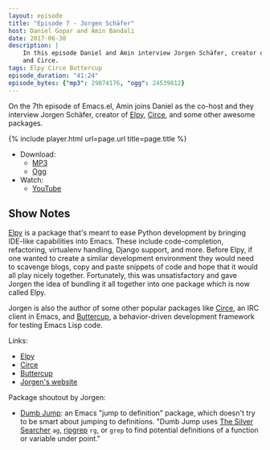 ```yaml
---
layout: episode
title: "Episode 7 - Jorgen Schäfer"
host: Daniel Gopar and Amin Bandali
date: 2017-06-30
description: |
    In this episode Daniel and Amin interview Jorgen Schäfer, creator of Elpy
    and Circe.
tags: Elpy Circe Buttercup
episode_duration: "41:24"
episode_bytes: {"mp3": 29874176, "ogg": 24539812}
---
```


On the 7th episode of Emacs.el, Amin joins Daniel as the co-host and they
interview Jorgen Schäfer, creator of [Elpy][elpy], [Circe][circe], and some
other awesome packages.

{% include player.html url=page.url title=page.title %}

- Download:
  - [MP3](https://dl.emacsel.com/episodes/emacsel-ep7.mp3)
  - [Ogg](https://dl.emacsel.com/episodes/emacsel-ep7.ogg)
- Watch:
  - [YouTube](https://www.youtube.com/watch?v=9-Gmutn6jZY)

## Show Notes

[Elpy][elpy] is a package that's meant to ease Python development by bringing
IDE-like capabilities into Emacs. These include code-completion, refactoring,
virtualenv handling, Django support, and more. Before Elpy, if one wanted to
create a similar development environment they would need to scavenge blogs, copy
and paste snippets of code and hope that it would all play nicely together.
Fortunately, this was unsatisfactory and gave Jorgen the idea of bundling it all
together into one package which is now called Elpy.

Jorgen is also the author of some other popular packages like [Circe][circe],
an IRC client in Emacs, and [Buttercup][buttercup], a behavior-driven
development framework for testing Emacs Lisp code.

Links:

- [Elpy][elpy]
- [Circe][circe]
- [Buttercup][buttercup]
- [Jorgen's website][jorgen]

Package shoutout by Jorgen:

- [Dumb Jump][dumb-jump]: an Emacs "jump to definition" package, which doesn't
  try to be smart about jumping to definitions. "Dumb Jump
  uses [The Silver Searcher][ag] `ag`, [ripgrep][rg] `rg`, or `grep` to find
  potential definitions of a function or variable under point."

[elpy]: https://github.com/jorgenschaefer/elpy
[circe]: https://github.com/jorgenschaefer/circe
[buttercup]: https://github.com/jorgenschaefer/emacs-buttercup
[jorgen]: https://www.jorgenschaefer.de
[dumb-jump]: https://github.com/jacktasia/dumb-jump
[ag]: https://github.com/ggreer/the_silver_searcher
[rg]: https://github.com/BurntSushi/ripgrep

